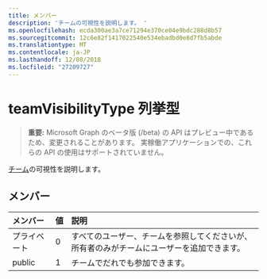 ```yaml
---
title: メンバー
description: 'チームの可視性を説明します。 '
ms.openlocfilehash: ecda300ae3a7ce71294e370ce04e9bdc288d8b57
ms.sourcegitcommit: 12c6e82f1417022540e534ebadbd0e8d7fb5abde
ms.translationtype: MT
ms.contentlocale: ja-JP
ms.lasthandoff: 12/08/2018
ms.locfileid: "27209727"
---
```

# <a name="teamvisibilitytype-enum-type"></a>teamVisibilityType 列挙型

> **重要:** Microsoft Graph のベータ版 (/beta) の API はプレビュー中であるため、変更されることがあります。 実稼働アプリケーションでの、これらの API の使用はサポートされていません。

[チーム](../resources/team.md)の可視性を説明します。 

## <a name="members"></a>メンバー

| メンバー | 値| 説明 |
|:---------------|:--------|:----------|
|プライベート|0|すべてのユーザー、チームを参照してくださいが、所有者のみがチームにユーザーを追加できます。|
|public|1|チームでだれでも参加できます。|
